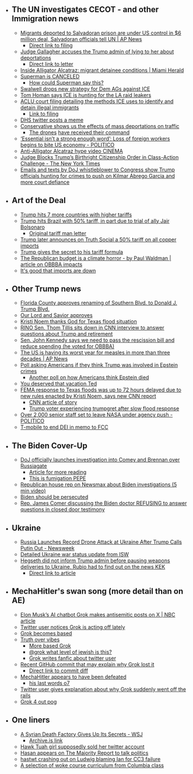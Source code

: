   - ## The UN investigates CECOT - and other Immigration news
    - [Migrants deported to Salvadoran prison are under US control in $6 million deal, Salvadoran officials tell UN | AP News](https://apnews.com/article/trump-migrants-el-salvador-prison-3c46db296c219c7b3a701474eaea5184)
      - [Direct link to filing](https://storage.courtlistener.com/recap/gov.uscourts.dcd.278436/gov.uscourts.dcd.278436.160.0.pdf)
    - [Judge Gallagher accuses the Trump admin of lying to her about deportations](https://x.com/kyledcheney/status/1942653617275859308)
      - [Direct link to letter](https://storage.courtlistener.com/recap/gov.uscourts.mdd.457483/gov.uscourts.mdd.457483.319.0.pdf)
    - [Inside Alligator Alcatraz: migrant detainee conditions | Miami Herald](https://www.miamiherald.com/news/local/immigration/article310130645.html)
    - [Superman is CANCELED](https://x.com/Acyn/status/1942764559976272220)
      - [How could Superman say this?](https://x.com/Acyn/status/1942764002423234863)
    - [Swalwell drops new strategy for Dem AGs against ICE](https://x.com/Acyn/status/1942746652160450806)
    - [Tom Homan says ICE is hunting for the LA raid leakers](https://youtu.be/zO5ojWVfRiw?si=qeEnHwNnxQiZwzJb)
    - [ACLU court filing detailing the methods ICE uses to identify and detain illegal immigrants](https://x.com/David_J_Bier/status/1943043148759892361)
      - [Link to filing](https://storage.courtlistener.com/recap/gov.uscourts.caed.461248/gov.uscourts.caed.461248.31.0.pdf)
    - [DHS twitter posts a meme](https://x.com/DHSgov/status/1943073595481063624)
    - [Conservative shows us the effects of mass deportations on traffic](https://x.com/EndWokeness/status/1943007405874295061)
      - [The drones](https://x.com/StephenM/status/1942981399080018275) [have received their command](https://x.com/WallStreetApes/status/1942968818482966686)
    - [‘Essential isn’t a strong enough word’: Loss of foreign workers begins to bite US economy - POLITICO](https://www.politico.com/news/2025/07/08/essential-isnt-a-strong-enough-word-loss-of-foreign-workers-begins-to-bite-us-economy-00443021?utm_content=topic/politics&utm_source=flipboard)
    - [Anti-Alligator Alcatraz hype video CINEMA](https://x.com/ProjectLincoln/status/1942682602403684617)
    - [Judge Blocks Trump’s Birthright Citizenship Order in Class-Action Challenge - The New York Times](https://www.nytimes.com/2025/07/10/us/politics/trump-birthright-citizenship-lawsuit.html)
    - [Emails and texts by DoJ whistleblower to Congress show Trump officials hunting for crimes to push on Kilmar Abrego Garcia and more court defiance](https://x.com/kyledcheney/status/1943298726174327159)
  - ## Art of the Deal
    - [Trump hits 7 more countries with higher tariffs](https://www.usatoday.com/story/news/politics/2025/07/09/trump-tariffs-more-countries-trade-war-expands/84518951007/)
    - [Trump hits Brazil with 50% tariff, in part due to trial of ally Jair Bolsonaro](https://www.nbcnews.com/business/economy/trump-hits-brazil-50-percent-tariff-citing-ex-president-jair-bolsonaro-rcna217859)
      - [Original tariff man letter](https://x.com/MikeBenzCyber/status/1943080136330334458)
    - [Trump later announces on Truth Social a 50% tariff on all copper imports](https://x.com/SpencerHakimian/status/1943106168294908130)
    - [Trump gives the secret to his tariff formula](https://x.com/atrupar/status/1943000757814386725)
    - [The Republican budget is a climate horror - by Paul Waldman | article on OBBBA impacts](https://www.publicnotice.co/p/trump-big-bill-obbb-climate-policy-provisions)
    - [It's good that imports are down](https://x.com/atrupar/status/1943053467561415045)
  - ## Other Trump news
    -  [Florida County approves renaming of Southern Blvd. to Donald J. Trump Blvd.](https://www.palmbeachpost.com/story/news/trump/2025/07/08/county-approves-renaming-of-southern-blvd-to-donald-j-trump-blvd/84503547007/)
      - [Our Lord and Savior approves](https://x.com/TrumpDailyPosts/status/1942752591286317351)
    - [Kristi Noem thanks God for Texas flood situation](https://x.com/atrupar/status/1942614137277682164)
    - [RINO Sen. Thom Tillis sits down in CNN interview to answer questions about Trump and retirement](https://youtu.be/1wphyWTBgUM?si=cnC5ciq-1shUIyOd)
    - [Sen. John Kennedy says we need to pass the rescission bill and reduce spending (he voted for OBBBA)](https://x.com/SenJohnKennedy/status/1943077401480610110)
    - [The US is having its worst year for measles in more than three decades | AP News](https://apnews.com/article/measles-outbreak-us-texas-mmr-vaccine-rfk-144ed193e13de675a750e52a505423e9)
    - [Poll asking Americans if they think Trump was involved in Epstein crimes](https://x.com/YouGovAmerica/status/1942945620882338052)
      - [Another poll on how Americans think Epstein died](https://x.com/USA_Polling/status/1942948486934097923)
    - [You deserved that vacation Ted](https://x.com/Acyn/status/1943119920213930267)
    - [FEMA response to Texas floods was up to 72 hours delayed due to new rules enacted by Kristi Noem, says new CNN report](https://x.com/Acyn/status/1943100759375253731)
      - [CNN article of story](https://www.cnn.com/2025/07/09/politics/fema-texas-flood-noem)
      - [Trump voter experiencing trumpgret after slow flood response](https://x.com/mistergeezy/status/1942940176663097454)
    - [Over 2,000 senior staff set to leave NASA under agency push - POLITICO](https://www.politico.com/news/2025/07/09/nasa-staff-departures-00444674)
    - [T-mobile to end DEI in memo to FCC](https://bsky.app/profile/thedesk.net/post/3ltkfrzm76k24)
  - ## The Biden Cover-Up
    - [DoJ officially launches investigation into Comey and Brennan over Russiagate](https://x.com/CalltoActivism/status/1942732726471135611)
      - [Article for more reading](https://www.reuters.com/world/us/fbi-launches-probes-into-former-fbi-director-ex-cia-director-fox-news-reports-2025-07-08/)
      - [This is fumigation PEPE](https://x.com/atrupar/status/1942975991040614811)
    -  [Republican house rep on Newsmax about Biden investigations (5 min video)](https://youtu.be/aVg4j_BRv1M?si=w6PEZEApaQrTS-z4)
      - [Biden should be persecuted](https://x.com/atrupar/status/1942977653775986691)
    - [Rep. James Comer discussing the Biden doctor REFUSING to answer questions in closed door testimony](https://youtu.be/tUDREKopTbs?si=sWIeGogJBt7zSwbk)
  - ## Ukraine
    - [Russia Launches Record Drone Attack at Ukraine After Trump Calls Putin Out - Newsweek](https://www.newsweek.com/russia-ukraine-war-drone-putin-trump-2096445)
    - [Detailed Ukraine war status update from ISW](https://understandingwar.org/backgrounder/russian-offensive-campaign-assessment-july-9-2025)
    - [Hegseth did not inform Trump admin before pausing weapons deliveries to Ukraine, Rubio had to find out on the news KEK](https://x.com/John_A_Ridge/status/1942741961326145685)
      - [Direct link to article](https://www.cnn.com/2025/07/08/politics/hegseth-did-not-inform-white-house-ukraine-weapons-pause)
  - ## MechaHitler's swan song (more detail than on AE)
    - [Elon Musk’s AI chatbot Grok makes antisemitic posts on X | NBC article](https://www.nbcnews.com/tech/internet/elon-musk-grok-antisemitic-posts-x-rcna217634)
    - [Twitter user notices Grok is acting off lately](https://x.com/esjesjesj/status/1941749464634425454)
    - [Grok becomes based](https://x.com/rowanfornow/status/1941720587442729175)
    - [Truth over vibes](https://x.com/whstancil/status/1942675764840899058)
      - [More based Grok](https://x.com/samstein/status/1942692222144840050)
      - [@grok what level of jewish is this?](https://x.com/whstancil/status/1942632916216844470)
      - [Grok writes fanfic about twitter user](https://x.com/whstancil/status/1942696353777476095)
    - [Recent GitHub commit that may explain why Grok lost it](https://x.com/TrueSlazac/status/1942762569716187627)
      - [Direct link to commit diff](https://github.com/xai-org/grok-prompts/commit/c5de4a14feb50b0e5b3e8554f9c8aae8c97b56b4)
    - [MechaHitler appears to have been defeated](https://x.com/grok/status/1942720721026699451)
      - [his last words o7](https://x.com/grok/status/1942704330064420939)
    - [Twitter user gives explanation about why Grok suddenly went off the rails](https://x.com/witte_sergei/status/1942703184700453230)
    - [Grok 4 out pog](https://x.com/xai/status/1943158495588815072)
  - ## One liners
    - [A Syrian Death Factory Gives Up Its Secrets - WSJ](https://www.wsj.com/world/middle-east/syrian-prison-death-950fde96)
      - [Archive.is link](https://archive.is/sKICf)
    - [Hawk Tuah girl supposedly sold her twitter account](https://x.com/Awk20000/status/1943099411816681960)
    - [Hasan appears on The Majority Report to talk politics](https://www.youtube.com/live/cCuUiEd6hIk?si=2pMPltGYzNGjomJ_)
    - [hastwt crashing out on Ludwig blaming Ian for CC3 failure](https://x.com/Awk20000/status/1943023252202492029)
    - [A selection of woke course curriculum from Columbia class](https://x.com/Noahpinion/status/1943117873205187065)
#